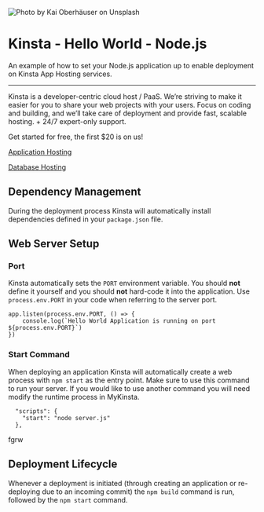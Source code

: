 ![Photo by Kai Oberhäuser on Unsplash](https://user-images.githubusercontent.com/2342458/202705788-d221f036-ce6b-45eb-b64e-d9f308d9b406.png)

# Kinsta - Hello World - Node.js
An example of how to set your Node.js application up to enable deployment on Kinsta App Hosting services.

---
Kinsta is a developer-centric cloud host / PaaS. We’re striving to make it easier for you to share your web projects with your users. Focus on coding and building, and we’ll take care of deployment and provide fast, scalable hosting. + 24/7 expert-only support.

Get started for free, the first $20 is on us!

[Application Hosting](https://kinsta.com/application-hosting)

[Database Hosting](https://kinsta.com/database-hosting)

## Dependency Management
During the deployment process Kinsta will automatically install dependencies defined in your `package.json` file.

## Web Server Setup

### Port
Kinsta automatically sets the `PORT` environment variable. You should **not** define it yourself and you should **not** hard-code it into the application. Use `process.env.PORT` in your code when referring to the server port. 

```
app.listen(process.env.PORT, () => {
    console.log(`Hello World Application is running on port ${process.env.PORT}`)
})
```

### Start Command
When deploying an application Kinsta will automatically create a web process with `npm start` as the entry point. Make sure to use this command to run your server. If you would like to use another command you will need modify the runtime process in MyKinsta.

```
  "scripts": {
    "start": "node server.js"
  },
```

fgrw

## Deployment Lifecycle
Whenever a deployment is initiated (through creating an application or re-deploying due to an incoming commit) the `npm build` command is run, followed by the `npm start` command.  
